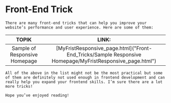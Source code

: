 # Front-End Trick

~~~
There are many front-end tricks that can help you improve your website’s performance and user experience. Here are some of them:
~~~
|   TOPIK  |     LINK:  |
| :--------------:| :----------: |
|Sample of Responsive Homepage| [MyFristResponsive_page.html]("Front-End_Tricks/Sample Responsive Homepage/MyFristResponsive_page.html")|
~~~
All of the above in the list might not be the most practical but some of them are definitely not used enough in frontend development and can really help you expand your frontend skills. I’m sure there are a lot more tricks!

Hope you’ve enjoyed reading!

~~~
